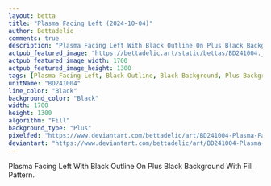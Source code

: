```yaml
---
layout: betta
title: "Plasma Facing Left (2024-10-04)"
author: Bettadelic
comments: true
description: "Plasma Facing Left With Black Outline On Plus Black Background With Fill Pattern."
actpub_featured_image: "https://bettadelic.art/static/bettas/BD241004.jpg"
actpub_featured_image_width: 1700
actpub_featured_image_height: 1300
tags: [Plasma Facing Left, Black Outline, Black Background, Plus Background Pattern, Fill Pattern, October 2024]
unitName: "BD241004"
line_color: "Black"
background_color: "Black"
width: 1700
height: 1300
algorithm: "Fill"
background_type: "Plus"
pixelfed: "https://www.deviantart.com/bettadelic/art/BD241004-Plasma-Facing-Left-2024-10-04-1106334332"
deviantart: "https://www.deviantart.com/bettadelic/art/BD241004-Plasma-Facing-Left-2024-10-04-1106334332"
---
```


Plasma Facing Left With Black Outline On Plus Black Background With Fill Pattern.
